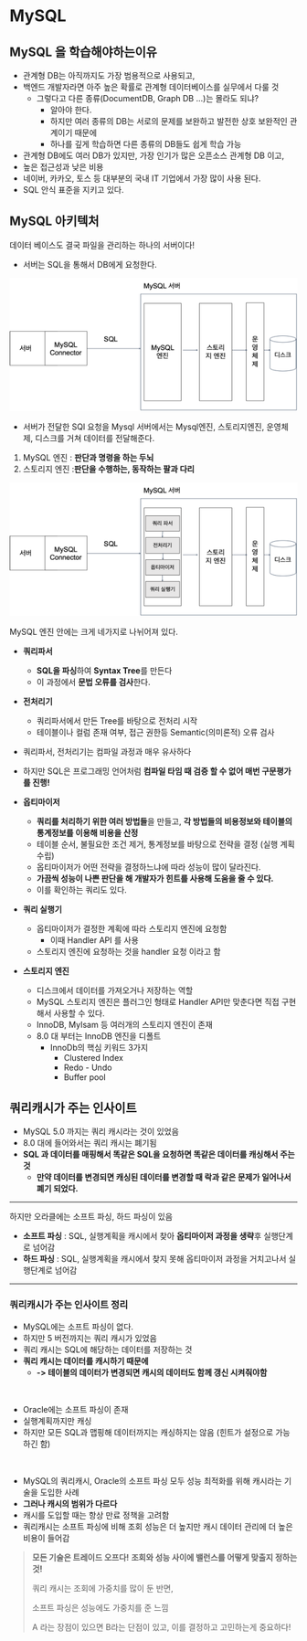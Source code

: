 # MySQL

## MySQL 을 학습해야하는이유
- 관계형 DB는 아직까지도 가장 범용적으로 사용되고, 
- 백엔드 개발자라면 아주 높은 확률로 관계형 데이터베이스를 실무에서 다룰 것
  - 그렇다고 다른 종류(DocumentDB, Graph DB ...)는 몰라도 되냐?
    - 알아야 한다.
    - 하지만 여러 종류의 DB는 서로의 문제를 보완하고 발전한 상호 보완적인 관계이기 때문에
    - 하나를 깊게 학습하면 다른 종류의 DB들도 쉽게 학습 가능 
- 관계형 DB에도 여러 DB가 있지만, 가장 인기가 많은 오픈소스 관계형 DB 이고,
- 높은 접근성과 낮은 비용
- 네이버, 카카오, 토스 등 대부분의 국내 IT 기업에서 가장 많이 사용 된다.
- SQL 안식 표준을 지키고 있다.


## MySQL 아키텍처
데이터 베이스도 결국 파일을 관리하는 하나의 서버이다!

- 서버는 SQL을 통해서 DB에게 요청한다. 

![mysql-inside.png](image%2Fmysql-inside.png)

- 서버가 전달한 SQl 요청을 Mysql 서버에서는 Mysql엔진, 스토리지엔진, 운영체제, 디스크를 거쳐 데이터를 전달해준다.

1. MySQL 엔진 : **판단과 명령을 하는 두뇌**
2. 스토리지 엔진 :**판단을 수행하는, 동작하는 팔과 다리**


![mysql-engine-inside.png](image%2Fmysql-engine-inside.png)

MySQL 엔진 안에는 크게 네가지로 나뉘어져 있다.
- **쿼리파서**
  - **SQL을 파싱**하여 **Syntax Tree**를 만든다
  - 이 과정에서 **문법 오류를 검사**한다.
- **전처리기**
  - 쿼리파서에서 만든 Tree를 바탕으로 전처리 시작
  - 테이블이나 컬럼 존재 여부, 접근 권한등 Semantic(의미론적) 오류 검사

- 쿼리파서, 전처리기는 컴파일 과정과 매우 유사하다
- 하지만 SQL은 프로그래밍 언어처럼 **컴파일 타임 때 검증 할 수 없어 매번 구문평가를 진행!**

- **옵티마이저** 
  - **쿼리를 처리하기 위한 여러 방법들**을 만들고, **각 방법들의 비용정보와 테이블의 통계정보를 이용해 비용을 산정**
  - 테이블 순서, 불필요한 조건 제거, 통계정보를 바탕으로 전략을 결정 (실행 계획 수립)
  - 옵티마이저가 어떤 전략을 결정하느냐에 따라 성능이 많이 달라진다.
  - **가끔씩 성능이 나쁜 판단을 해 개발자가 힌트를 사용해 도움을 줄 수 있다.**
  - 이를 확인하는 쿼리도 있다.
- **쿼리 실행기**
  - 옵티마이저가 결정한 계획에 따라 스토리지 엔진에 요청함
    - 이때 Handler API 를 사용
  - 스토리지 엔진에 요청하는 것을 handler 요청 이라고 함


- **스토리지 엔진**
  - 디스크에서 데이터를 가져오거나 저장하는 역할
  - MySQL 스토리지 엔진은 플러그인 형태로 Handler API만 맞춘다면 직접 구현해서 사용할 수 있다.
  - InnoDB, MyIsam 등 여러개의 스토리지 엔진이 존재
  - 8.0 대 부터는 InnoDB 엔진을 디폴트
    - InnoDb의 핵심 키워드 3가지
      - Clustered Index
      - Redo - Undo
      - Buffer pool

## 쿼리캐시가 주는 인사이트 
- MySQL 5.0 까지는 쿼리 캐시라는 것이 있었음 
- 8.0 대에 들어와서는 쿼리 캐시는 폐기됨
- **SQL 과 데이터를 매핑해서 똑같은 SQL을 요청하면 똑같은 데이터를 캐싱해서 주는 것**
  - **만약 데이터를 변경되면 캐싱된 데이터를 변경할 때 락과 같은 문제가 일어나서 폐기 되었다.**

---
하지만 오라클에는 소프트 파싱, 하드 파싱이 있음
- **소프트 파싱** : SQL, 실행계획을 캐시에서 찾아 **옵티마이저 과정을 생략**후 실행단계로 넘어감
- **하드 파싱** : SQL, 실행계획을 캐시에서 찾지 못해 옵티마이저 과정을 거치고나서 실행단계로 넘어감

---

### 쿼리캐시가 주는 인사이트 정리
- MySQL에는 소프트 파싱이 없다.
- 하지만 5 버전까지는 쿼리 캐시가 있었음
- 쿼리 캐시는 SQL에 해당하는 데이터를 저장하는 것
- **쿼리 캐시는 데이터를 캐시하기 때문에**
  - **-> 테이블의 데이터가 변경되면 캐시의 데이터도 함께 갱신 시켜줘야함**

<br/>


- Oracle에는 소프트 파싱이 존재
- 실행계획까지만 캐싱
- 하지만 모든 SQL과 맵핑해 데이터까지는 캐싱하지는 않음 (힌트가 설정으로 가능하긴 함)

<br/>


- MySQL의 쿼리캐시, Oracle의 소프트 파싱 모두 성능 최적화를 위해 캐시라는 기술을 도입한 사례
- **그러나 캐시의 범위가 다르다**
- 캐시를 도입할 때는 항상 만료 정책을 고려함 
- 쿼리캐시는 소프트 파싱에 비해 조회 성능은 더 높지만 캐시 데이터 관리에 더 높은 비용이 들어감

> **모든 기술은 트레이드 오프다!**
> **조회와 성능 사이에 밸런스를 어떻게 맞출지 정하는 것!**
> 
> 쿼리 캐시는 조회에 가중치를 많이 둔 반면,
> 
> 소프트 파싱은 성능에도 가중치를 준 느낌
> 
> A 라는 장점이 있으면 B라는 단점이 있고, 
> 이를 결정하고 고민하는게 중요하다! 

